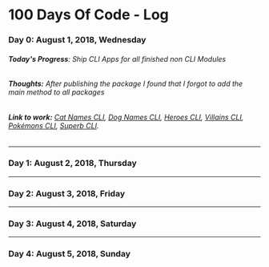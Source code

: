 # 100 Days Of Code - **Log**

### **Day 0: August 1, 2018, Wednesday**

###### **Today's Progress**: Ship CLI Apps for all finished non CLI Modules

###### **Thoughts:** After publishing the package I found that I forgot to add the main method to all packages

###### **Link to work:** [Cat Names CLI](https://gitlab.com/yoginth/catnamescli), [Dog Names CLI](https://gitlab.com/yoginth/dognamescli), [Heroes CLI](https://gitlab.com/yoginth/heroescli), [Villains CLI](https://gitlab.com/yoginth/villainscli), [Pokémons CLI](https://gitlab.com/yoginth/pokemonscli), [Superb CLI](https://gitlab.com/yoginth/superbcli).

---

### Day 1: August 2, 2018, Thursday



---

### Day 2: August 3, 2018, Friday



---

### Day 3: August 4, 2018, Saturday



---

### Day 4: August 5, 2018, Sunday


